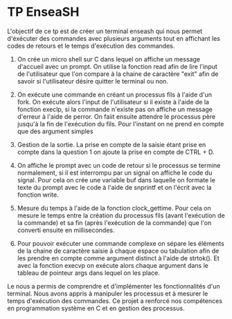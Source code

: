 # TP EnseaSH

L'objectif de ce tp est de créer un terminal enseash qui nous permet d'éxécuter des commandes avec plusieurs arguments tout en affichant les codes de retours et le temps d'exécution des commandes.

1. On crée un micro shell sur C dans lequel on affiche un message d'accueil avec un prompt. On utilise la fonction read afin de lire l'input de l'utilisateur que l'on compare à la chaine de caractère "exit" afin de savoir si l'utilisateur désire quitter le terminal ou non.

2. On exécute une commande en créant un processus fils à l'aide d'un fork. On exécute alors l'input de l'utilisateur si il existe à l'aide de la fonction execlp, si la commande n'existe pas on affiche un message d'erreur à l'aide de perror. On faiit ensuite attendre le processus père jusqu'à la fin de l'exécution du fils. Pour l'instant on ne prend en compte que des argument simples

3. Gestion de la sortie. La prise en compte de la saisie étant prise en compte dans la question 1 on ajoute la prise en compte de CTRL + D.

4. On affiche le prompt avec un code de retour si le processus se termine normalement, si il est interrompu par un signal on affiche le code du signal. Pour cela on crée une variable buf dans laquelle on formate le texte du prompt avec le code à l'aide de snprintf et on l'écrit avec la fonction write.

5. Mesure du temps à l'aide de la fonction clock_gettime. Pour cela on mesure le temps entre la création du processus fils (avant l'exécution de la commande) et sa fin (après l'exécution de la commande) que l'on converti ensuite en millisecondes.

6. Pour pouvoir exécuter une commande complexe on sépare les éléments de la chaine de caractère saisie à chaque espace ou tabulation afin de les prendre en compte comme argument distinct à l'aide de strtok(). Et avec la fonction execvp on exécute alors chaque argument dans le tableau de pointeur args dans lequel on les place. 



Le nous a permis de comprendre et d'implémenter les fonctionnalités d'un terminal. Nous avons appris à manipuler les processus et à mesurer le temps d'exécution des commandes. Ce projet a renforcé nos compétences en programmation système en C et en gestion des processus.

